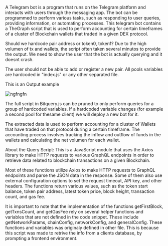A Telegram bot is a program that runs on the Telegram platform and interacts with users through the messaging app. The bot can be programmed to perform various tasks, such as responding to user queries, providing information, or automating processes. This telegram bot contains a TheGraph script that is used to perform accounting for certain timeframes of a cluster of Blockchain wallets that traded in a given DEX protocol.

Should we hardcode pair address or token0, token1? 
Due to the high volumen of tx and wallets, the script often taken several minutos to provide the output. We need to show the user that the bot is actually querying and it doesnt crash. 

The user should not be able to add or register a new pair. All pools variables are hardcoded in "index.js" or any other separated file.

This is an Output example

![ngfngfn](https://user-images.githubusercontent.com/83619829/226024998-07b9bbaf-8309-41df-9990-379e69cdd8a1.jpg)

The full script in Bitquery.js can be pruned to only perform queries for a group of hardcoded variables. If a hardcoded variable changes (for example a second pool for thesame client) we will deploy a new bot for it. 

The extracted data is used to perform accounting for a cluster of Wallets that have traded on that protocol during a certain timeframe. The accounting process involves tracking the inflow and outflow of funds in the wallets and calculating the net volumen for each wallet.

About the Query Script: This is a JavaScript module that uses the Axios library to make HTTP requests to various GraphQL endpoints in order to retrieve data related to blockchain transactions on a given Blockchain. 

Most of these functions utilize Axios to make HTTP requests to GraphQL endpoints and parse the JSON data in the response. Some of them also use external configuration options to set the request timeout, API key, and other headers. The functions return various values, such as the token start balance, token pair address, latest token price, block height, transaction count, and gas fee.

It is important to note that the implementation of the functions getFirstBlock, getTxnsCount, and getGasFee rely on several helper functions and variables that are not defined in the code snippet. These include getNetworkParams, chainConfig, networkConfig, and generalConfig. These functions and variables was originaly defined in other file. This is because this script was made to retrive the info from a clients database, by prompting a frontend environment. 
